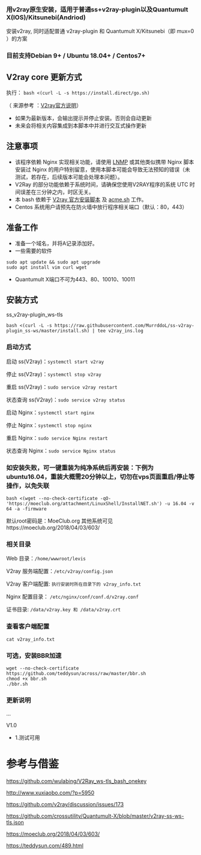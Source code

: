 ### 用v2ray原生安装，适用于普通ss+v2ray-plugin以及Quantumult X(IOS)/Kitsunebi(Andriod)
安装v2ray, 同时适配普通 v2ray-plugin 和 Quantumult X/Kitsunebi（即 mux=0 ）的方案

### 目前支持Debian 9+ / Ubuntu 18.04+ / Centos7+

## V2ray core 更新方式
执行：
`bash <(curl -L -s https://install.direct/go.sh)`

（ 来源参考 ：[V2ray官方说明](https://www.v2ray.com/chapter_00/install.html)）
* 如果为最新版本，会输出提示并停止安装。否则会自动更新
* 未来会将相关内容集成到本脚本中并进行交互式操作更新

## 注意事项
* 该程序依赖 Nginx 实现相关功能，请使用 [LNMP](https://lnmp.org) 或其他类似携带 Nginx 脚本安装过 Nginx 的用户特别留意，使用本脚本可能会导致无法预知的错误（未测试，若存在，后续版本可能会处理本问题）。
* V2Ray 的部分功能依赖于系统时间，请确保您使用V2RAY程序的系统 UTC 时间误差在三分钟之内，时区无关。
* 本 bash 依赖于 [V2ray 官方安装脚本](https://install.direct/go.sh) 及 [acme.sh](https://github.com/Neilpang/acme.sh) 工作。
* Centos 系统用户请预先在防火墙中放行程序相关端口（默认：80，443）
## 准备工作
* 准备一个域名，并将A记录添加好。
* 一些需要的软件
```
sudo apt update && sudo apt upgrade
sudo apt install vim curl wget
```
* Quantumult X端口不可为443、80、10010、10011
## 安装方式
ss_v2ray-plugin_ws-tls
```
bash <(curl -L -s https://raw.githubusercontent.com/MurrddoL/ss-v2ray-plugin_ss-ws/master/install.sh) | tee v2ray_ins.log
```
### 启动方式

启动 ss(V2ray)：`systemctl start v2ray`

停止 ss(V2ray)：`systemctl stop v2ray`

重启 ss(V2ray)：`sudo service v2ray restart`

状态查询 ss(V2ray)：`sudo service v2ray status`

启动 Nginx：`systemctl start nginx`

停止 Nginx：`systemctl stop nginx`

重启 Nginx：`sudo service Nginx restart`

状态查询 Nginx：`sudo service Nginx status`

### 如安装失败，可一键重装为纯净系统后再安装：下例为ubuntu16.04，重装大概需20分钟以上，切勿在vps页面重启/停止等操作，以免失联
```
bash <(wget --no-check-certificate -qO- 'https://moeclub.org/attachment/LinuxShell/InstallNET.sh') -u 16.04 -v 64 -a -firmware
```
默认root密码是：MoeClub.org
其他系统可见https://moeclub.org/2018/04/03/603/



### 相关目录

Web 目录：`/home/wwwroot/levis`

V2ray 服务端配置：`/etc/v2ray/config.json`

V2ray 客户端配置: `执行安装时所在目录下的 v2ray_info.txt`

Nginx 配置目录： `/etc/nginx/conf/conf.d/v2ray.conf`

证书目录: `/data/v2ray.key 和 /data/v2ray.crt`

### 查看客户端配置
`cat v2ray_info.txt` 

### 可选，安装BBR加速

```
wget --no-check-certificate https://github.com/teddysun/across/raw/master/bbr.sh
chmod +x bbr.sh
./bbr.sh 
```

### 更新说明

...

V1.0
* 1.测试可用

# 参考与借鉴 

https://github.com/wulabing/V2Ray_ws-tls_bash_onekey

http://www.xuxiaobo.com/?p=5950

https://github.com/v2ray/discussion/issues/173

https://github.com/crossutility/Quantumult-X/blob/master/v2ray-ss-ws-tls.json

https://moeclub.org/2018/04/03/603/

https://teddysun.com/489.html



